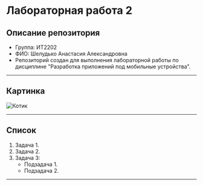 # Лабораторная работа 2

## Описание репозитория

- Группа: ИТ2202
- ФИО: Шелудько Анастасия Александровна
- Репозиторий создан для выполнения лабораторной работы по дисциплине "Разработка приложений под мобильные устройства".

---

## Картинка

![Котик](https://i.imgur.com/3Vr7ZJt.jpg)

---

## Список

1. Задача 1.
2. Задача 2.
3. Задача 3:
   - Подзадача 1.
   - Подзадача 2.

---

